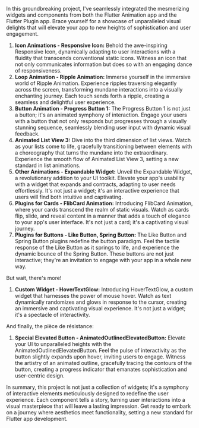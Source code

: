In this groundbreaking project, I've seamlessly integrated the mesmerizing widgets and components from both the Flutter Animation app and the Flutter Plugin app. Brace yourself for a showcase of unparalleled visual delights that will elevate your app to new heights of sophistication and user engagement.

1. **Icon Animations - Responsive Icon:** Behold the awe-inspiring Responsive Icon, dynamically adapting to user interactions with a fluidity that transcends conventional static icons. Witness an icon that not only communicates information but does so with an engaging dance of responsiveness.
2. **Loop Animation - Ripple Animation:** Immerse yourself in the immersive world of Ripple Animation. Experience ripples traversing elegantly across the screen, transforming mundane interactions into a visually enchanting journey. Each touch sends forth a ripple, creating a seamless and delightful user experience.
3. **Button Animation - Progress Button 1:** The Progress Button 1 is not just a button; it's an animated symphony of interaction. Engage your users with a button that not only responds but progresses through a visually stunning sequence, seamlessly blending user input with dynamic visual feedback.
4. **Animated List View 3:** Dive into the third dimension of list views. Watch as your lists come to life, gracefully transitioning between elements with a choreography that turns the mundane into the extraordinary. Experience the smooth flow of Animated List View 3, setting a new standard in list animations.
5. **Other Animations - Expandable Widget:** Unveil the Expandable Widget, a revolutionary addition to your UI toolkit. Elevate your app's usability with a widget that expands and contracts, adapting to user needs effortlessly. It's not just a widget; it's an interactive experience that users will find both intuitive and captivating.
6. **Plugins for Cards - FlibCard Animation:** Introducing FlibCard Animation, where your cards transcend the realm of static visuals. Watch as cards flip, slide, and reveal content in a manner that adds a touch of elegance to your app's user interface. It's not just a card; it's a captivating visual journey.
7. **Plugins for Buttons - Like Button, Spring Button:** The Like Button and Spring Button plugins redefine the button paradigm. Feel the tactile response of the Like Button as it springs to life, and experience the dynamic bounce of the Spring Button. These buttons are not just interactive; they're an invitation to engage with your app in a whole new way.

But wait, there's more!

1. **Custom Widget - HoverTextGlow:** Introducing HoverTextGlow, a custom widget that harnesses the power of mouse hover. Watch as text dynamically randomizes and glows in response to the cursor, creating an immersive and captivating visual experience. It's not just a widget; it's a spectacle of interactivity.

And finally, the pièce de résistance:

1. **Special Elevated Button - AnimatedOutlinedElevatedButton:** Elevate your UI to unparalleled heights with the AnimatedOutlinedElevatedButton. Feel the pulse of interactivity as the button slightly expands upon hover, inviting users to engage. Witness the artistry of an animated outline, gracefully tracing the contours of the button, creating a progress indicator that emanates sophistication and user-centric design.

In summary, this project is not just a collection of widgets; it's a symphony of interactive elements meticulously designed to redefine the user experience. Each component tells a story, turning user interactions into a visual masterpiece that will leave a lasting impression. Get ready to embark on a journey where aesthetics meet functionality, setting a new standard for Flutter app development.